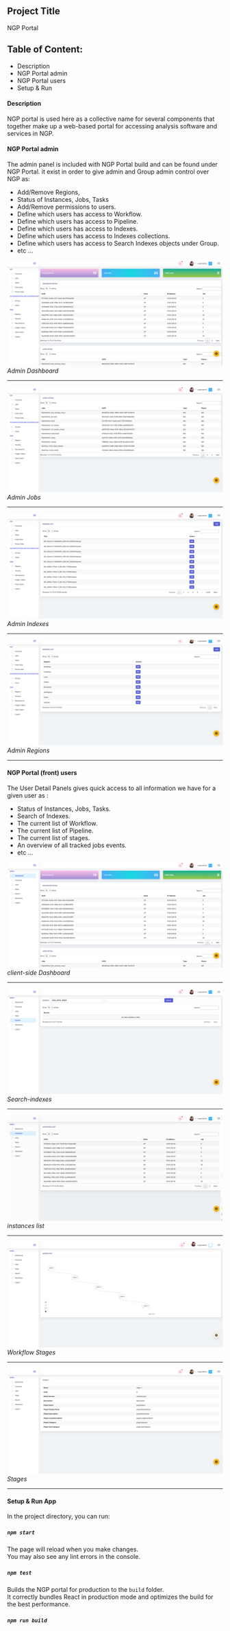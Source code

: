 ## Project Title

NGP Portal


## Table of Content:
* Description
* NGP Portal admin
* NGP Portal users
* Setup & Run


#### Description
NGP portal is used here as a collective name for several components that together make up a web-based portal for accessing analysis software and services in NGP.
#### NGP Portal admin
The admin panel is included with NGP Portal build and can be found under NGP Portal. it exist in order to give admin and Group admin control over NGP as:
* Add/Remove Regions, 
* Status of Instances, Jobs, Tasks
* Add/Remove permissions to users.
* Define which users has access to Workflow.
* Define which users has access to Pipeline.
* Define which users has access to Indexes.
* Define which users has access to Indexes collections.
* Define which users has access to Search Indexes objects under Group.
* etc ...

![admin](screenshot/admin-Dashboard.png "Dashboard")
                           *Admin Dashboard*

-----


![admin](screenshot/admin-Jobs.png "Jobs")
                           *Admin Jobs*

-----


![admin](screenshot/admin-Indexes.png "Indexes")
                           *Admin Indexes*

-----


![admin](screenshot/admin-Regions.png "Regions")
                           *Admin Regions*

-----




#### NGP Portal (front) users
The User Detail Panels gives quick access to all information we have for a given user as :
*  Status of Instances, Jobs, Tasks.
*  Search of Indexes.
*  The current list of Workflow.
*  The current list of Pipeline.
*  The current list of stages.
*  An overview of all tracked jobs events.
*  etc ...

![Front](screenshot/client-side.png "Dashboard users")
                           *client-side Dashboard*

-----


![Front](screenshot/Search-indexes.png "Indexes")
                              *Search-indexes*

-----

![Front](screenshot/instancelist-users.png "Indexes")
                               *instances list*

-----

![Front](screenshot/Workflow-stages.png "Workflow")
                               *Workflow Stages*

-----

![Front](screenshot/Stages.png "Stages")
                              *Stages*

-----



#### Setup & Run App


In the project directory, you can run:

##### `npm start`

The page will reload when you make changes.\
You may also see any lint errors in the console.

##### `npm test`

Builds the NGP portal for production to the `build` folder.\
It correctly bundles React in production mode and optimizes the build for the best performance.

##### `npm run build`


